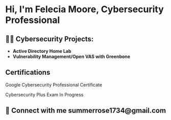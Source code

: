 <h1>Hi, I'm Felecia Moore, Cybersecurity Professional</h1>

<h2>👨‍💻 Cybersecurity Projects:</h2>

- <b>Active Directory Home Lab </b>
- <b>Vulnerability Management/Open VAS with Greenbone </b>


<h2>Certifications</h2>
Google Cybersecurity Professional Certificate  <br>

Cybersecurity Plus Exam In Progress


<h2> 🤳 Connect with me summerrose1734@gmail.com</h2>



[linkedin]: www.linkedin.com/in/felecia-moore-260b2b1a2

<!--

Here are some ideas to get you started:

- 🔭 I’m currently working on ...
- 🌱 I’m currently learning ...
- 👯 I’m looking to collaborate on ...
- 🤔 I’m looking for help with ...
- 💬 Ask me about ...
- 📫 How to reach me: ...
- 😄 Pronouns: ...
- ⚡ Fun fact: ...
-->
